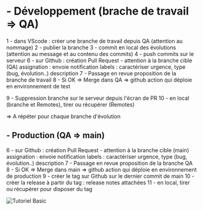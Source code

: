 # - Développement (brache de travail => QA)

1 - dans VScode : créer une branche de travail depuis QA (attention au nommage)
2 - publier la branche
3 - commit en local des évolutions (attention au message et au contenu des commits)
4 - push commits sur le serveur
6 - sur Github : création Pull Request - attention à la branche cible (QA)
assignation : envoie notification
labels : caractériser urgence, type (bug, évolution..)
description
7 - Passage en revue proposition de la branche de travail
8 - Si OK => Merge dans QA => github action qui déploie en environnement de test

9 - Suppression branche sur le serveur depuis l'écran de PR
10 - en local (branche et Remotes), tirer ou récupérer (Remotes)

=> A répéter pour chaque branche d'évolution

## - Production (QA => main)

6 - sur Github : création Pull Request - attention à la branche cible (main)
assignation : envoie notification
labels : caractériser urgence, type (bug, évolution..)
description
7 - Passage en revue proposition de la branche QA
8 - Si OK => Merge dans main => github action qui déploie en environnement de production
9 - créer le tag sur Github sur le dernier commit de main
10 - créer la release à partir du tag : release notes attachées
11 - en local, tirer ou récupérer pour disposer du tag

![Tutoriel Basic](/img/Capture_tutoriel.png)


